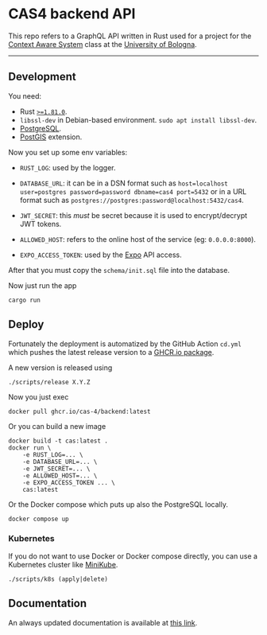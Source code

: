 # CAS4 backend API

This repo refers to a GraphQL API written in Rust used for a project for the
[Context Aware System](https://www.unibo.it/en/study/phd-professional-masters-specialisation-schools-and-other-programmes/course-unit-catalogue/course-unit/2023/479036)
class at the [University of Bologna](https://unibo.it).

---

## Development

You need:
- Rust [`>=1.81.0`](https://github.com/rust-lang/rust/releases/tag/1.81.0).
- `libssl-dev` in Debian-based environment. `sudo apt install libssl-dev`.
- [PostgreSQL](https://www.postgresql.org/).
- [PostGIS](https://postgis.net/) extension.

Now you set up some env variables:

- `RUST_LOG`: used by the logger.

- `DATABASE_URL`: it can be in a DSN format such as `host=localhost
  user=postgres password=password dbname=cas4 port=5432` or in a URL format such
  as `postgres://postgres:password@localhost:5432/cas4`.

- `JWT_SECRET`: this _must_ be secret because it is used to encrypt/decrypt JWT
  tokens.

- `ALLOWED_HOST`: refers to the online host of the service (eg: `0.0.0.0:8000`).

- `EXPO_ACCESS_TOKEN`: used by the [Expo](https://expo.dev) API access.

After that you must copy the `schema/init.sql` file into the database.

Now just run the app

```
cargo run
```

## Deploy

Fortunately the deployment is automatized by the GitHub Action `cd.yml` which
pushes the latest release version to a [GHCR.io package](https://github.com/cas-4/backend/pkgs/container/backend).

A new version is released using

```
./scripts/release X.Y.Z
```

Now you just exec

```
docker pull ghcr.io/cas-4/backend:latest
```

Or you can build a new image

```
docker build -t cas:latest .
docker run \
    -e RUST_LOG=... \
    -e DATABASE_URL=... \
    -e JWT_SECRET=... \
    -e ALLOWED_HOST=... \
    -e EXPO_ACCESS_TOKEN ... \
    cas:latest
```

Or the Docker compose which puts up also the PostgreSQL locally.

```
docker compose up
```

### Kubernetes

If you do not want to use Docker or Docker compose directly, you can use a
Kubernetes cluster like [MiniKube](https://minikube.sigs.k8s.io/docs/).

```
./scripts/k8s (apply|delete)
```

## Documentation

An always updated documentation is available at [this link](https://cas-4.github.io/backend/cas/index.html).

